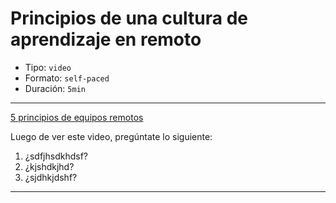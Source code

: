 # Principios de una cultura de aprendizaje en remoto

* Tipo: `video`
* Formato: `self-paced`
* Duración: `5min`

***
[5 principios de equipos remotos](https://vimeo.com/398010768)

Luego de ver este video, pregúntate lo siguiente:
1. ¿sdfjhsdkhdsf?
2. ¿kjshdkjhd?
3. ¿sjdhkjdshf?

***
